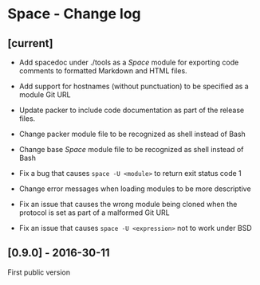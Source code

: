 # Space - Change log

## [current]

+ Add spacedoc under ./tools as a _Space_ module for exporting code comments to formatted Markdown and HTML files.

+ Add support for hostnames (without punctuation) to be specified as a module Git URL

* Update packer to include code documentation as part of the release files.

* Change packer module file to be recognized as shell instead of Bash

* Change base _Space_ module file to be recognized as shell instead of Bash

* Fix a bug that causes `space -U <module>` to return exit status code 1

* Change error messages when loading modules to be more descriptive

* Fix an issue that causes the wrong module being cloned when the protocol is set as part of a malformed Git URL

* Fix an issue that causes `space -U <expression>` not to work under BSD

## [0.9.0] - 2016-30-11

First public version

